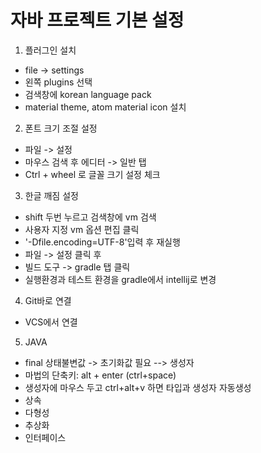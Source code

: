 # 자바 프로젝트 기본 설정

1. 플러그인 설치
- file -> settings
- 왼쪽 plugins 선택
- 검색창에 korean language pack
- material theme, atom material icon 설치

2. 폰트 크기 조절 설정
- 파일 -> 설정
- 마우스 검색 후 에디터 -> 일반 탭
- Ctrl + wheel 로 글꼴 크기 설정 체크

3. 한글 깨짐 설정
- shift 두번 누르고 검색창에 vm 검색
- 사용자 지정 vm 옵션 편집 클릭
- '-Dfile.encoding=UTF-8'입력 후 재실행
- 파일 -> 설정 클릭 후
- 빌드 도구 -> gradle 탭 클릭
- 실행환경과 테스트 환경을 gradle에서 intellij로 변경

4. Git바로 연결 
- VCS에서 연결

5. JAVA
- final 상태불변값 -> 초기화값 필요 --> 생성자
- 마법의 단축키: alt + enter (ctrl+space)
- 생성자에 마우스 두고 ctrl+alt+v 하면 타입과 생성자 자동생성
- 상속
- 다형성
- 추상화
- 인터페이스